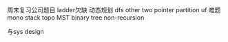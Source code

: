 周末复习公司题目
ladder欠缺
动态规划
dfs other
two pointer partition
uf 难题
mono stack
topo MST
binary tree non-recursion

与sys design
